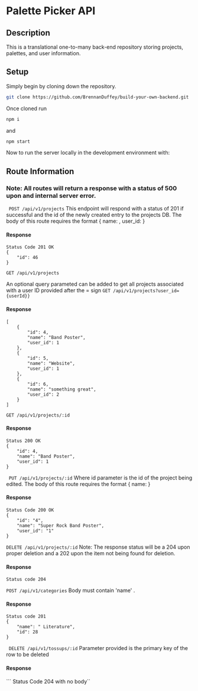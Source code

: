# Palette Picker API

## Description
This is a translational one-to-many back-end repository storing projects, palettes, and user information.

## Setup

Simply begin by cloning down the repository.

```bash
git clone https://github.com/BrennanDuffey/build-your-own-backend.git
```

Once cloned run 

```bash
npm i
``` 

and 

```bash
npm start
``` 
Now to run the server locally in the development environment with: 

## Route Information

### Note: All routes will return a response with a status of 500 upon and internal server error.

``` POST /api/v1/projects```
This endpoint will respond with a status of 201 if successful and the id of the newly created entry to the projects DB.
The body of this route requires the format { name: <string>, user_id: <number> }

#### Response

``` 
Status Code 201 OK 
{
    "id": 46
}
``` 

``` GET /api/v1/projects ```

An optional query parameted can be added to get all projects associated with a user ID provided after the = sign
``` GET /api/v1/projects?user_id={userId}} ```

#### Response


``` Status: 200 OK
[
    {
        "id": 4,
        "name": "Band Poster",
        "user_id": 1
    },
    {
        "id": 5,
        "name": "Website",
        "user_id": 1
    },
    {
        "id": 6,
        "name": "something great",
        "user_id": 2
    }
]
```

``` GET /api/v1/projects/:id ```
#### Response
```
Status 200 OK
{
    "id": 4,
    "name": "Band Poster",
    "user_id": 1
}
```

``` PUT /api/v1/projects/:id```
Where id parameter is the id of the project being edited.
The body of this route requires the format { name: <string> }
    
#### Response
``` 
Status Code 200 OK
{
    "id": "4",
    "name": "Super Rock Band Poster",
    "user_id": "1"
}
```

```DELETE /api/v1/projects/:id```
Note: The response status will be a 204 upon proper deletion and a 202 upon the item not being found for deletion.
#### Response
``` 
Status code 204
```

```POST /api/v1/categories```
Body must contain 'name' <String>.

#### Response
``` 
Status code 201 
{
    "name": " Literature",
    "id": 28
}
```

``` DELETE /api/v1/tossups/:id```
Parameter provided is the primary key of the row to be deleted

#### Response
``` Status Code 204 with no body``
